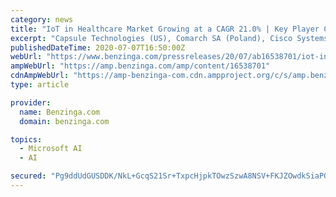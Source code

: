 ```yaml
---
category: news
title: "IoT in Healthcare Market Growing at a CAGR 21.0% | Key Player Cisco, IBM, GE Healthcare, Microsoft, SAP"
excerpt: "Capsule Technologies (US), Comarch SA (Poland), Cisco Systems (US), GE Healthcare (US), HQSoftware (Estonia), Huawei"
publishedDateTime: 2020-07-07T16:50:00Z
webUrl: "https://www.benzinga.com/pressreleases/20/07/ab16538701/iot-in-healthcare-market-growing-at-a-cagr-21-0-key-player-cisco-ibm-ge-healthcare-microsoft-sap"
ampWebUrl: "https://amp.benzinga.com/amp/content/16538701"
cdnAmpWebUrl: "https://amp-benzinga-com.cdn.ampproject.org/c/s/amp.benzinga.com/amp/content/16538701"
type: article

provider:
  name: Benzinga.com
  domain: benzinga.com

topics:
  - Microsoft AI
  - AI

secured: "Pg9ddUdGUSDDK/NkL+GcqS21Sr+TxpcHjpkTOwzSzwA8NSV+FKJZOwdkSiaPGlq8gGnSBPaUmPNpH8J6gyuckvEFQ/pGoZdiDdYpAdCmQEOh+iFr1Nq0QNmxTLUDBthZceAX6HkkIprOHSMkPHnFBMmuJvoDiOkx8gfJ8dkFjCWAOJDS1vXL7b6qT2pnjCvORT46ZPuw5MyrQdxJxXNiLYRyBkTedbHmNmRDZOwGHeXFTxjAd4qlp6CeV/i1Z9lj3PgIHekQyFT4QO58bKl/meJCAAuktaJG4ZiXjaIOncZVI1mAsqTvGRA644q7ixF3R1NtxKDZrCGxd1fuZ5gvvQ==;PkHbPY/u8ObVIZ1WIm+o4g=="
---
```


